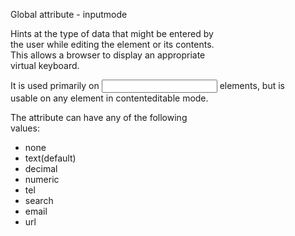 Global attribute - inputmode  

Hints at the type of data that might be entered by  
the user while editing the element or its contents.  
This allows a browser to display an appropriate  
virtual keyboard.  

It is used primarily on <input> elements, but is  
usable on any element in contenteditable mode.  

The attribute can have any of the following  
values:  
- none
- text(default)
- decimal
- numeric
- tel
- search
- email
- url
